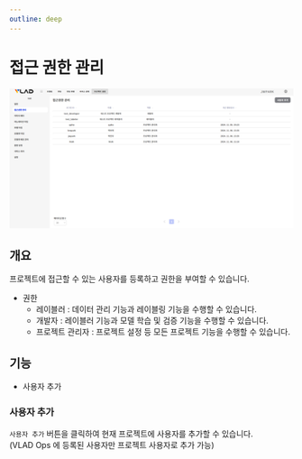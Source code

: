 ```yaml
---
outline: deep
---
```


# 접근 권한 관리

![접근 권한 관리](/public/ko/project/project-settings-access-control.png)


## 개요
프로젝트에 접근할 수 있는 사용자를 등록하고 권한을 부여할 수 있습니다.

- 권한
  - 레이블러 : 데이터 관리 기능과 레이블링 기능을 수행할 수 있습니다.
  - 개발자 : 레이블러 기능과 모델 학습 및 검증 기능을 수행할 수 있습니다.
  - 프로젝트 관리자 : 프로젝트 설정 등 모든 프로젝트 기능을 수행할 수 있습니다.


## 기능
- 사용자 추가

### 사용자 추가
`사용자 추가` 버튼을 클릭하여 현재 프로젝트에 사용자를 추가할 수 있습니다.  
(VLAD Ops 에 등록된 사용자만 프로젝트 사용자로 추가 가능)
